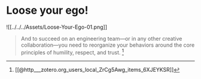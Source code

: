 # Loose your ego!

![[../../../Assets/Loose-Your-Ego-01.png]]

> And to succeed on an engineering team—or in any other creative collaboration—you need to reorganize your behaviors around the core principles of humility, respect, and trust. [^1]




[^1]: [[@http___zotero.org_users_local_ZrCg5Awg_items_6XJEYKSR]]

